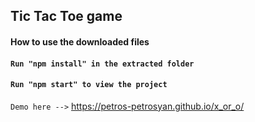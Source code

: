 ## Tic Tac Toe game

#### How to use the downloaded files
#### `Run "npm install" in the extracted folder`
#### `Run "npm start" to view the project`
`Demo here -->` https://petros-petrosyan.github.io/x_or_o/

